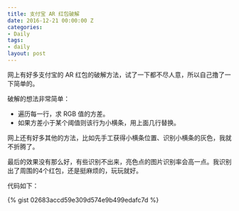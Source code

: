 ```yaml
---
title: 支付宝 AR 红包破解
date: 2016-12-21 00:00:00 Z
categories:
- Daily
tags:
- daily
layout: post
---
```


网上有好多支付宝的 AR 红包的破解方法，试了一下都不尽人意，所以自己撸了一下简单的。

<!--more-->

破解的想法非常简单：

 * 遍历每一行，求 RGB 值的方差。
 * 如果方差小于某个阈值则该行为小横条，用上面几行替换。

网上还有好多其他的方法，比如先手工获得小横条位置、识别小横条的灰色，我就不折腾了。

最后的效果没有那么好，有些识别不出来，亮色点的图片识别率会高一点。我识别出了周围的4个红包，还是挺麻烦的，玩玩就好。

代码如下：

{% gist 02683accd59e309d574e9b499edafc7d %}